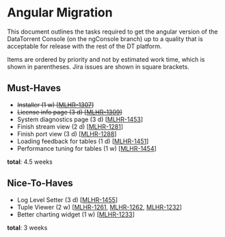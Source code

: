 Angular Migration
=================

This document outlines the tasks required to get the angular version of the DataTorrent Console (on the ngConsole branch) up to a quality that is acceptable for release with the rest of the DT platform.

Items are ordered by priority and not by estimated work time, which is shown in parentheses.
Jira issues are shown in square brackets.

Must-Haves
----------
- ~~Installer (1 w) [[MLHR-1307](https://malhar.atlassian.net/browse/MLHR-1307)]~~
- ~~License info page (3 d) [[MLHR-1309](https://malhar.atlassian.net/browse/MLHR-1309)]~~
- System diagnostics page (3 d) [[MLHR-1453](https://malhar.atlassian.net/browse/MLHR-1453)]
- Finish stream view (2 d) [[MLHR-1281](https://malhar.atlassian.net/browse/MLHR-1281)]
- Finish port view (3 d) [[MLHR-1288](https://malhar.atlassian.net/browse/MLHR-1288)]
- Loading feedback for tables (1 d) [[MLHR-1451](https://malhar.atlassian.net/browse/MLHR-1451)]
- Performance tuning for tables (1 w) [[MLHR-1454](https://malhar.atlassian.net/browse/MLHR-1454)]

**total**: 4.5 weeks

Nice-To-Haves
-------------
- Log Level Setter (3 d) [[MLHR-1455](https://malhar.atlassian.net/browse/MLHR-1455)]
- Tuple Viewer (2 w) [[MLHR-1261](https://malhar.atlassian.net/browse/MLHR-1261), [MLHR-1262](https://malhar.atlassian.net/browse/MLHR-1262), [MLHR-1232](https://malhar.atlassian.net/browse/MLHR-1232)]
- Better charting widget (1 w) [[MLHR-1233](https://malhar.atlassian.net/browse/MLHR-1233)]

**total**: 3 weeks

